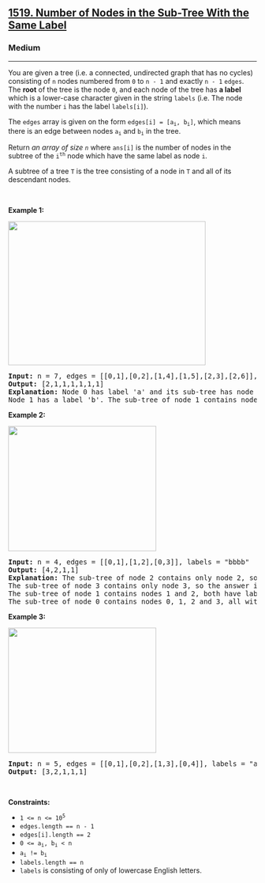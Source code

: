 <h2><a href="https://leetcode.com/problems/number-of-nodes-in-the-sub-tree-with-the-same-label/">1519. Number of Nodes in the Sub-Tree With the Same Label</a></h2><h3>Medium</h3><hr><div><p>You are given a tree (i.e. a connected, undirected graph that has no cycles) consisting of <code>n</code> nodes numbered from <code>0</code> to <code>n - 1</code> and exactly <code>n - 1</code> <code>edges</code>. The <strong>root</strong> of the tree is the node <code>0</code>, and each node of the tree has <strong>a label</strong> which is a lower-case character given in the string <code>labels</code> (i.e. The node with the number <code>i</code> has the label <code>labels[i]</code>).</p>

<p>The <code>edges</code> array is given on the form <code>edges[i] = [a<sub>i</sub>, b<sub>i</sub>]</code>, which means there is an edge between nodes <code>a<sub>i</sub></code> and <code>b<sub>i</sub></code> in the tree.</p>

<p>Return <em>an array of size <code>n</code></em> where <code>ans[i]</code> is the number of nodes in the subtree of the <code>i<sup>th</sup></code> node which have the same label as node <code>i</code>.</p>

<p>A subtree of a tree <code>T</code> is the tree consisting of a node in <code>T</code> and all of its descendant nodes.</p>

<p>&nbsp;</p>
<p><strong class="example">Example 1:</strong></p>
<img alt="" src="https://assets.leetcode.com/uploads/2020/07/01/q3e1.jpg" style="width: 400px; height: 291px;">
<pre><strong>Input:</strong> n = 7, edges = [[0,1],[0,2],[1,4],[1,5],[2,3],[2,6]], labels = "abaedcd"
<strong>Output:</strong> [2,1,1,1,1,1,1]
<strong>Explanation:</strong> Node 0 has label 'a' and its sub-tree has node 2 with label 'a' as well, thus the answer is 2. Notice that any node is part of its sub-tree.
Node 1 has a label 'b'. The sub-tree of node 1 contains nodes 1,4 and 5, as nodes 4 and 5 have different labels than node 1, the answer is just 1 (the node itself).
</pre>

<p><strong class="example">Example 2:</strong></p>
<img alt="" src="https://assets.leetcode.com/uploads/2020/07/01/q3e2.jpg" style="width: 300px; height: 253px;">
<pre><strong>Input:</strong> n = 4, edges = [[0,1],[1,2],[0,3]], labels = "bbbb"
<strong>Output:</strong> [4,2,1,1]
<strong>Explanation:</strong> The sub-tree of node 2 contains only node 2, so the answer is 1.
The sub-tree of node 3 contains only node 3, so the answer is 1.
The sub-tree of node 1 contains nodes 1 and 2, both have label 'b', thus the answer is 2.
The sub-tree of node 0 contains nodes 0, 1, 2 and 3, all with label 'b', thus the answer is 4.
</pre>

<p><strong class="example">Example 3:</strong></p>
<img alt="" src="https://assets.leetcode.com/uploads/2020/07/01/q3e3.jpg" style="width: 300px; height: 253px;">
<pre><strong>Input:</strong> n = 5, edges = [[0,1],[0,2],[1,3],[0,4]], labels = "aabab"
<strong>Output:</strong> [3,2,1,1,1]
</pre>

<p>&nbsp;</p>
<p><strong>Constraints:</strong></p>

<ul>
	<li><code>1 &lt;= n &lt;= 10<sup>5</sup></code></li>
	<li><code>edges.length == n - 1</code></li>
	<li><code>edges[i].length == 2</code></li>
	<li><code>0 &lt;= a<sub>i</sub>, b<sub>i</sub> &lt; n</code></li>
	<li><code>a<sub>i</sub> != b<sub>i</sub></code></li>
	<li><code>labels.length == n</code></li>
	<li><code>labels</code> is consisting of only of lowercase English letters.</li>
</ul>
</div>
